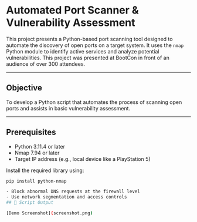 # Automated Port Scanner & Vulnerability Assessment

This project presents a Python-based port scanning tool designed to automate the discovery of open ports on a target system. It uses the `nmap` Python module to identify active services and analyze potential vulnerabilities. This project was presented at BootCon in front of an audience of over 300 attendees.

---

## Objective

To develop a Python script that automates the process of scanning open ports and assists in basic vulnerability assessment.

---

## Prerequisites

- Python 3.11.4 or later  
- Nmap 7.94 or later  
- Target IP address (e.g., local device like a PlayStation 5)

Install the required library using:

```bash
pip install python-nmap

- Block abnormal DNS requests at the firewall level  
- Use network segmentation and access controls  
## 📸 Script Output

[Demo Screenshot](screenshot.png)
